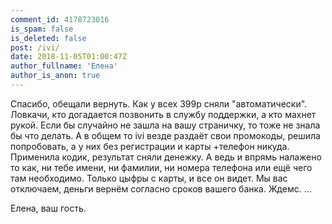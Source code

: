 ```yaml
---
comment_id: 4178723016
is_spam: false
is_deleted: false
post: /ivi/
date: 2018-11-05T01:00:47Z
author_fullname: 'Елена'
author_is_anon: true
---
```


<p>Спасибо, обещали вернуть. Как у всех 399р сняли "автоматически". Ловкачи,  кто догадается позвонить в службу поддержки, а кто махнет рукой. Если бы случайно не зашла на вашу страничку, то тоже не знала бы что делать. А в общем то ivi везде раздаёт свои промокоды, решила попробовать, а у них без регистрации и карты +телефон никуда. Применила кодик,  результат сняли денежку. А ведь и впрямь налажено то как, ни тебе имени, ни фамилии, ни номера телефона или ещё чего там необходимо. Только цыфры с карты, и все он видет. Мы вас отключаем, деньги вернём согласно сроков вашего банка. Ждемс. ...</p><p>Елена, ваш гость.</p>
